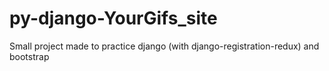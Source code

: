 # py-django-YourGifs_site

Small project made to practice django (with django-registration-redux) and bootstrap


